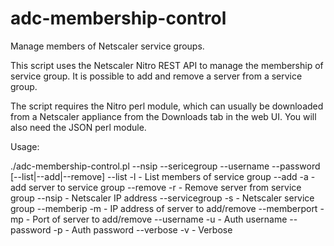 adc-membership-control
======================

Manage members of Netscaler service groups.

This script uses the Netscaler Nitro REST API to manage the membership of
service group. It is possible to add and remove a server from a service group.

The script requires the Nitro perl module, which can usually be downloaded 
from a Netscaler appliance from the Downloads tab in the web UI. You will 
also need the JSON perl module.

Usage:

./adc-membership-control.pl --nsip <netscaler ip> --sericegroup <servicegroup> --username <username> --password <pwd> [--list|--add|--remove]
  --list         -l   - List members of service group
  --add          -a   - add server to service group
  --remove       -r   - Remove server from service group
  --nsip              - Netscaler IP address
  --servicegroup -s   - Netscaler service group
  --memberip     -m   - IP address of server to add/remove
  --memberport   -mp  - Port of server to add/remove
  --username     -u   - Auth username
  --password     -p   - Auth password
  --verbose      -v   - Verbose

